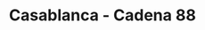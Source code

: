 ---
title: "Casablanca - Cadena 88"
url: /teulada/casablanca-cadena-88/
shop: hágalo usted mismo
---
